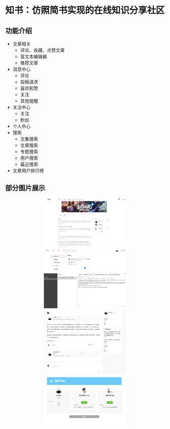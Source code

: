 # 知书：仿照简书实现的在线知识分享社区

## 功能介绍

* 文章相关
    * 评论、收藏、点赞文章
    * 富文本编辑器
    * 推荐文章
* 消息中心
    * 评论
    * 投稿请求
    * 喜欢和赞
    * 关注
    * 其他提醒
* 关注中心
    * 关注
    * 粉丝
* 个人中心
* 搜索
    * 文集搜索
    * 文章搜索
    * 专题搜索
    * 用户搜索
    * 最近搜索
* 文章用户排行榜

## 部分图片展示
<p align="center">
    <img src="https://github.com/Xzeffort/Images/blob/main/%E9%A6%96%E9%A1%B5.png" width="260">
    <img src="https://github.com/Xzeffort/Images/blob/main/%E6%B6%88%E6%81%AF%E4%B8%AD%E5%BF%83.png" width="260">
    <img src="https://github.com/Xzeffort/Images/blob/main/%E5%AF%8C%E6%96%87%E6%9C%AC%E7%BC%96%E8%BE%91%E5%99%A8.png" width="260">
    <img src="https://github.com/Xzeffort/Images/blob/main/%E6%96%87%E7%AB%A0.png" width="260">
    <img src="https://github.com/Xzeffort/Images/blob/main/%E5%85%B6%E4%BB%961.png" width="260">
</p>
